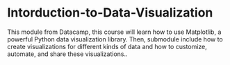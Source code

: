 # Intorduction-to-Data-Visualization
This module from Datacamp, this course will learn how to use Matplotlib, a powerful Python data visualization library. Then, submodule include how to create visualizations for different kinds of data and how to customize, automate, and share these visualizations..
